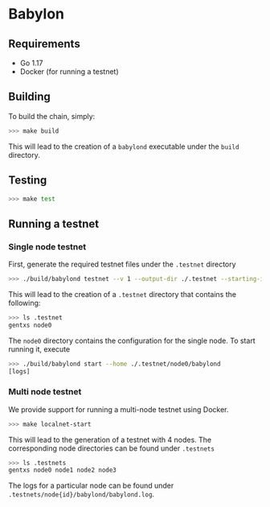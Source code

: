 # Babylon

## Requirements

- Go 1.17
- Docker (for running a testnet)

## Building

To build the chain, simply:
```bash
>>> make build
```

This will lead to the creation of a `babylond` executable under the `build`
directory.

## Testing

```bash
>>> make test
```

## Running a testnet

### Single node testnet

First, generate the required testnet files under the `.testnet` directory
```bash
>>> ./build/babylond testnet --v 1 --output-dir ./.testnet --starting-ip-address 192.168.10.2 --keyring-backend test
```

This will lead to the creation of a `.testnet` directory that contains the
following:

```bash
>>> ls .testnet
gentxs node0
```

The `node0` directory contains the configuration for the single node. To start
running it, execute
```bash
>>> ./build/babylond start --home ./.testnet/node0/babylond
[logs]
```

### Multi node testnet

We provide support for running a multi-node testnet using Docker.
```bash
>>> make localnet-start
```

This will lead to the generation of a testnet with 4 nodes. The corresponding
node directories can be found under `.testnets`
```bash
>>> ls .testnets
gentxs node0 node1 node2 node3
```

The logs for a particular node can be found under
`.testnets/node{id}/babylond/babylond.log`.

